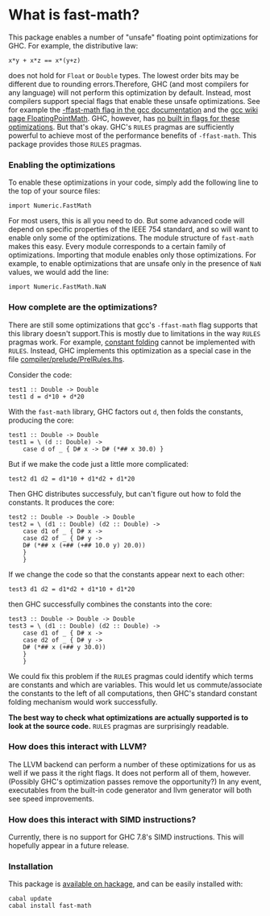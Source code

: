 # What is fast-math?

This package enables a number of "unsafe" floating point optimizations for GHC.  For example, the distributive law:

```
x*y + x*z == x*(y+z)
```

does not hold for `Float` or `Double` types.  The lowest order bits may be different due to rounding errors.Therefore, GHC (and most compilers for any language) will not perform this optimization by default.   Instead, most compilers support special flags that enable these unsafe optimizations.  See for example the [-ffast-math flag in the gcc documentation](https://gcc.gnu.org/onlinedocs/gcc/Optimize-Options.html) and the [gcc wiki page FloatingPointMath](https://gcc.gnu.org/wiki/FloatingPointMath).  GHC, however, has [no built in flags for these optimizations](http://www.haskell.org/ghc/docs/7.8.2/html/users_guide/flag-reference.html).  But that's okay.  GHC's `RULES` pragmas are sufficiently powerful to achieve most of the performance benefits of `-ffast-math`. This package provides those `RULES` pragmas.  

### Enabling the optimizations

To enable these optimizations in your code, simply add the following line to the top of your source files:

```
import Numeric.FastMath
```

For most users, this is all you need to do.  But some advanced code will depend on specific properties of the IEEE 754 standard, and so will want to enable only some of the optimizations.  The module structure of `fast-math` makes this easy.  Every module corresponds to a certain family of optimizations.  Importing that module enables only those optimizations.  For example, to enable optimizations that are unsafe only in the presence of `NaN` values, we would add the line:

```
import Numeric.FastMath.NaN
```

### How complete are the optimizations?

There are still some optimizations that gcc's `-ffast-math` flag supports that this library doesn't support.This is mostly due to limitations in the way `RULES` pragmas work.  For example, [constant folding](https://en.wikipedia.org/wiki/Constant_folding) cannot be implemented with `RULES`.  Instead, GHC implements this optimization as a special case in the file [compiler/prelude/PrelRules.lhs](https://github.com/ghc/ghc/blob/master/compiler/prelude/PrelRules.lhs).

Consider the code:

```
test1 :: Double -> Double
test1 d = d*10 + d*20
```

With the `fast-math` library, GHC factors out `d`, then folds the constants, producing the core:

```
test1 :: Double -> Double
test1 = \ (d :: Double) ->
    case d of _ { D# x -> D# (*## x 30.0) }
```

But if we make the code just a little more complicated:

```
test2 d1 d2 = d1*10 + d1*d2 + d1*20 
```

Then GHC distributes successfuly, but can't figure out how to fold the constants.  It produces the core:

```
test2 :: Double -> Double -> Double
test2 = \ (d1 :: Double) (d2 :: Double) ->
    case d1 of _ { D# x ->
    case d2 of _ { D# y ->
    D# (*## x (+## (+## 10.0 y) 20.0))
    }
    }
```

If we change the code so that the constants appear next to each other:

```
test3 d1 d2 = d1*d2 + d1*10 + d1*20 
```

then GHC successfully combines the constants into the core:

```
test3 :: Double -> Double -> Double
test3 = \ (d1 :: Double) (d2 :: Double) ->
    case d1 of _ { D# x ->
    case d2 of _ { D# y ->
    D# (*## x (+## y 30.0))
    }
    }
```

We could fix this problem if the `RULES` pragmas could identify which terms are constants and which are variables.  This would let us commute/associate the constants to the left of all computations, then GHC's standard constant folding mechanism would work successfully.

**The best way to check what optimizations are actually supported is to look at the source code.**  `RULES` pragmas are surprisingly readable.

### How does this interact with LLVM?

The LLVM backend can perform a number of these optimizations for us as well if we pass it the right flags.  It does not perform all of them, however.  (Possibly GHC's optimization passes remove the opportunity?)  In any event, executables from the built-in code generator and llvm generator will both see speed improvements.

### How does this interact with SIMD instructions?

Currently, there is no support for GHC 7.8's SIMD instructions.  This will hopefully appear in a future release.

### Installation

This package is [available on hackage](http://www.haskell.org/ghc/docs/7.8.2/html/users_guide/flag-reference.html), and can be easily installed with:

```
cabal update
cabal install fast-math
```

